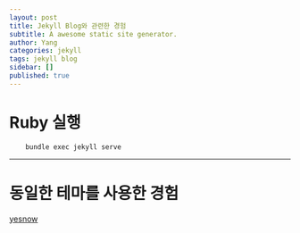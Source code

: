 ```yaml
---
layout: post
title: Jekyll Blog와 관련한 경험
subtitle: A awesome static site generator.
author: Yang
categories: jekyll
tags: jekyll blog
sidebar: []
published: true
---
```

# Ruby 실행

        bundle exec jekyll serve
        
- - -
# 동일한 테마를 사용한 경험
[yesnow](https://yesnow.gitlab.io/tech-blog/)

